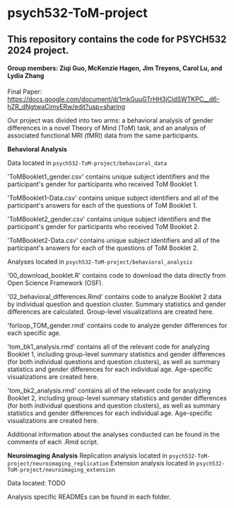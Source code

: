 # psych532-ToM-project

## This repository contains the code for PSYCH532 2024 project.
#### Group members: Ziqi Guo, McKenzie Hagen, Jim Treyens, Carol Lu, and Lydia Zhang

Final Paper: https://docs.google.com/document/d/1mkGuuGTrHH3jCldSWTKPC__d6-hZR_dNgtwaCimyERw/edit?usp=sharing

Our project was divided into two arms: a behavioral analysis of gender differences in a novel Theory of Mind (ToM) task, and an analysis of associated functional MRI (fMRI) data from the same participants. 

**Behavioral Analysis**

Data located in `psych532-ToM-project/behavioral_data`

  'ToMBooklet1_gender.csv' contains unique subject identifiers and the participant's gender for participants who received ToM Booklet 1.
  
  'ToMBooklet1-Data.csv' contains unique subject identifiers and all of the participant's answers for each of the questions of ToM Booklet 1.
  
  'ToMBooklet2_gender.csv' contains unique subject identifiers and the participant's gender for participants who received ToM Booklet 2.
  
  'ToMBooklet2-Data.csv' contains unique subject identifiers and all of the participant's answers for each of the questions of ToM Booklet 2.

Analyses located in `psych532-ToM-project/behavioral_analysis`

  '00_download_booklet.R' contains code to download the data directly from Open Science Framework (OSF).
  
  '02_behavioral_differences.Rmd' contains code to analyze Booklet 2 data by individual question and question cluster. Summary statistics and gender differences are calculated. Group-level visualizations are created here.
  
  'forloop_TOM_gender.rmd' contains code to analyze gender differences for each specific age.
  
  'tom_bk1_analysis.rmd' contains all of the relevant code for analyzing Booklet 1, including group-level summary statistics and gender differences (for both individual questions and question clusters), as well as summary statistics and gender differences for each individual age. Age-specific visualizations are created here.
  
  'tom_bk2_analysis.rmd' contains all of the relevant code for analyzing Booklet 2, including group-level summary statistics and gender differences (for both individual questions and question clusters), as well as summary statistics and gender differences for each individual age. Age-specific visualizations are created here.

Additional information about the analyses conducted can be found in the comments of each .Rmd script.

**Neuroimaging Analysis**
Replication analysis located in `psych532-ToM-project/neuroimaging_replication`
Extension analysis located in `psych532-ToM-project/neuroimaging_extension` 

Data located: TODO

Analysis specific READMEs can be found in each folder. 
